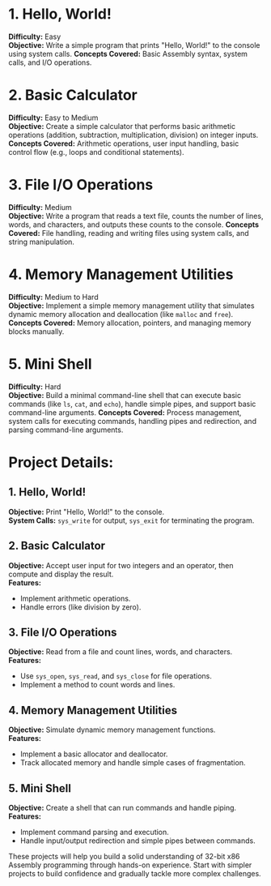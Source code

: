 
# **1. Hello, World!**

**Difficulty:** Easy  
**Objective:** Write a simple program that prints "Hello, World!" to the console using system calls.
**Concepts Covered:** Basic Assembly syntax, system calls, and I/O operations.

# **2. Basic Calculator**

**Difficulty:** Easy to Medium  
**Objective:** Create a simple calculator that performs basic arithmetic operations (addition, subtraction, multiplication, division) on integer inputs.
**Concepts Covered:** Arithmetic operations, user input handling, basic control flow (e.g., loops and conditional statements).

# **3. File I/O Operations**

**Difficulty:** Medium  
**Objective:** Write a program that reads a text file, counts the number of lines, words, and characters, and outputs these counts to the console.
**Concepts Covered:** File handling, reading and writing files using system calls, and string manipulation.

# **4. Memory Management Utilities**

**Difficulty:** Medium to Hard  
**Objective:** Implement a simple memory management utility that simulates dynamic memory allocation and deallocation (like `malloc` and `free`).
**Concepts Covered:** Memory allocation, pointers, and managing memory blocks manually.

# **5. Mini Shell**

**Difficulty:** Hard  
**Objective:** Build a minimal command-line shell that can execute basic commands (like `ls`, `cat`, and `echo`), handle simple pipes, and support basic command-line arguments.
**Concepts Covered:** Process management, system calls for executing commands, handling pipes and redirection, and parsing command-line arguments.

# **Project Details:**

## **1. Hello, World!**

**Objective:** Print "Hello, World!" to the console.  
**System Calls:** `sys_write` for output, `sys_exit` for terminating the program.

## **2. Basic Calculator**

**Objective:** Accept user input for two integers and an operator, then compute and display the result.  
**Features:**

- Implement arithmetic operations.
- Handle errors (like division by zero).

## **3. File I/O Operations**

**Objective:** Read from a file and count lines, words, and characters.  
**Features:**

- Use `sys_open`, `sys_read`, and `sys_close` for file operations.
- Implement a method to count words and lines.

## **4. Memory Management Utilities**

**Objective:** Simulate dynamic memory management functions.  
**Features:**

- Implement a basic allocator and deallocator.
- Track allocated memory and handle simple cases of fragmentation.

## **5. Mini Shell**

**Objective:** Create a shell that can run commands and handle piping.  
**Features:**

- Implement command parsing and execution.
- Handle input/output redirection and simple pipes between commands.

These projects will help you build a solid understanding of 32-bit x86 Assembly programming through hands-on experience. Start with simpler projects to build confidence and gradually tackle more complex challenges.
